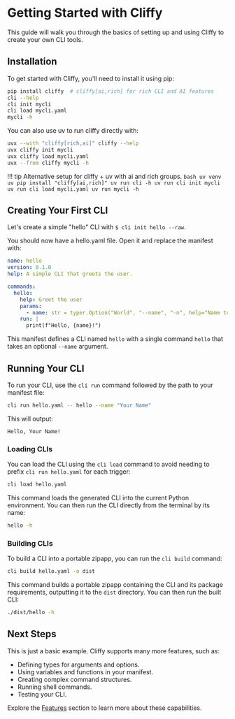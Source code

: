 # Getting Started with Cliffy

This guide will walk you through the basics of setting up and using Cliffy to create your own CLI tools.

## Installation

To get started with Cliffy, you'll need to install it using pip:

```bash
pip install cliffy  # cliffy[ai,rich] for rich CLI and AI features
cli --help
cli init mycli
cli load mycli.yaml
mycli -h
```

You can also use uv to run cliffy directly with:
```bash
uvx --with "cliffy[rich,ai]" cliffy --help
uvx cliffy init mycli
uvx cliffy load mycli.yaml
uvx --from cliffy mycli -h
```

!!! tip
    Alternative setup for cliffy + uv with ai and rich groups.
    ```bash
    uv venv
    uv pip install "cliffy[ai,rich]"
    uv run cli -h
    uv run cli init mycli
    uv run cli load mycli.yaml
    uv run mycli -h
    ```

## Creating Your First CLI

Let's create a simple "hello" CLI with `$ cli init hello --raw`.

You should now have a hello.yaml file. Open it and replace the manifest with:

```yaml
name: hello
version: 0.1.0
help: A simple CLI that greets the user.

commands:
  hello:
    help: Greet the user
    params:
      - name: str = typer.Option("World", "--name", "-n", help="Name to greet")
    run: |
      print(f"Hello, {name}!")
```

This manifest defines a CLI named `hello` with a single command `hello` that takes an optional `--name` argument.

## Running Your CLI

To run your CLI, use the `cli run` command followed by the path to your manifest file:

```bash
cli run hello.yaml -- hello --name "Your Name"
```

This will output:

```
Hello, Your Name!
```

### Loading CLIs

You can load the CLI using the `cli load` command to avoid needing to prefix `cli run hello.yaml` for each trigger:

```bash
cli load hello.yaml
```

This command loads the generated CLI into the current Python environment. You can then run the CLI directly from the terminal by its name:

```bash
hello -h
```

### Building CLIs

To build a CLI into a portable zipapp, you can run the `cli build` command:

```bash
cli build hello.yaml -o dist
```

This command builds a portable zipapp containing the CLI and its package requirements, outputting it to the `dist` directory. You can then run the built CLI:

```bash
./dist/hello -h
```

## Next Steps

This is just a basic example. Cliffy supports many more features, such as:

-   Defining types for arguments and options.
-   Using variables and functions in your manifest.
-   Creating complex command structures.
-   Running shell commands.
-   Testing your CLI.

Explore the [Features](features.md) section to learn more about these capabilities.